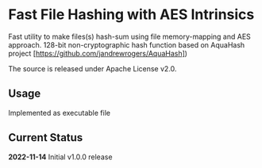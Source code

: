# Fast File Hashing with AES Intrinsics

Fast utility to make files(s) hash-sum using file memory-mapping and AES approach.
128-bit non-cryptographic hash function based on AquaHash project [https://github.com/jandrewrogers/AquaHash]) 

The source is released under Apache License v2.0.

## Usage

Implemented as executable file

## Current Status

**2022-11-14** Initial v1.0.0 release
